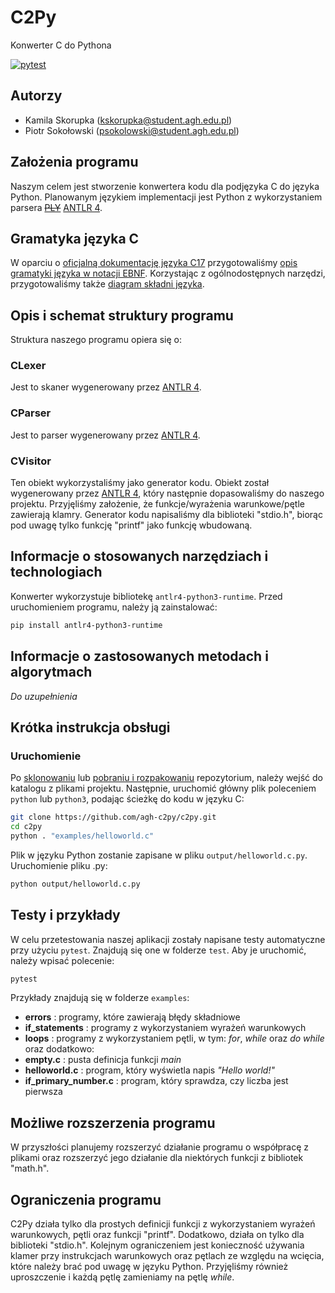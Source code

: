 # C2Py

Konwerter C do Pythona

[![pytest](https://github.com/agh-c2py/c2py/actions/workflows/pytest.yaml/badge.svg)](https://github.com/agh-c2py/c2py/actions/workflows/pytest.yaml)

## Autorzy

- Kamila Skorupka (kskorupka@student.agh.edu.pl)
- Piotr Sokołowski (psokolowski@student.agh.edu.pl)

## Założenia programu

Naszym celem jest stworzenie konwertera kodu dla podjęzyka C do języka Python. Planowanym językiem implementacji jest Python z wykorzystaniem parsera ~~[PLY](https://github.com/dabeaz/ply)~~ [ANTLR 4](https://github.com/antlr/antlr4/blob/master/doc/python-target.md).

## Gramatyka języka C

W oparciu o [oficjalną dokumentację języka C17](https://web.archive.org/web/20181230041359if_/http://www.open-std.org/jtc1/sc22/wg14/www/abq/c17_updated_proposed_fdis.pdf#page=353) przygotowaliśmy [opis gramatyki języka w notacji EBNF](https://github.com/agh-c2py/c2py/blob/main/docs/c17.ebnf). Korzystając z ogólnodostępnych narzędzi, przygotowaliśmy także [diagram składni języka](https://agh-c2py.github.io/c2py/).

## Opis i schemat struktury programu
Struktura naszego programu opiera się o:
### CLexer
Jest to skaner wygenerowany przez [ANTLR 4](https://github.com/antlr/antlr4/blob/master/doc/python-target.md).
### CParser
Jest to parser wygenerowany przez [ANTLR 4](https://github.com/antlr/antlr4/blob/master/doc/python-target.md).
### CVisitor
Ten obiekt wykorzystaliśmy jako generator kodu. Obiekt został wygenerowany przez [ANTLR 4](https://github.com/antlr/antlr4/blob/master/doc/python-target.md), który następnie dopasowaliśmy do naszego projektu. Przyjęliśmy założenie, że funkcje/wyrażenia warunkowe/pętle zawierają klamry. Generator kodu napisaliśmy dla biblioteki "stdio.h", biorąc pod uwagę tylko funkcję "printf" jako funkcję wbudowaną.

## Informacje o stosowanych narzędziach i technologiach
Konwerter wykorzystuje bibliotekę `antlr4-python3-runtime`. Przed uruchomieniem programu, należy ją zainstalować:

```bash
pip install antlr4-python3-runtime
```

## Informacje o zastosowanych metodach i algorytmach
_Do uzupełnienia_
## Krótka instrukcja obsługi
### Uruchomienie

Po [sklonowaniu](https://github.com/agh-c2py/c2py.git) lub [pobraniu i rozpakowaniu](https://github.com/agh-c2py/c2py/archive/refs/heads/main.zip) repozytorium, należy wejść do katalogu z plikami projektu. Następnie, uruchomić główny plik poleceniem `python` lub `python3`, podając ścieżkę do kodu w języku C:

```bash
git clone https://github.com/agh-c2py/c2py.git
cd c2py
python . "examples/helloworld.c"
```

Plik w języku Python zostanie zapisane w pliku `output/helloworld.c.py`. Uruchomienie pliku .py:

```bash
python output/helloworld.c.py
```
## Testy i przykłady
W celu przetestowania naszej aplikacji zostały napisane testy automatyczne przy użyciu `pytest`. Znajdują się one w folderze `test`. Aby je uruchomić, należy wpisać polecenie:
```bash
pytest
```
Przykłady znajdują się w folderze `examples`:
- **errors** : programy, które zawierają błędy składniowe
- **if_statements** : programy z wykorzystaniem wyrażeń warunkowych
- **loops** : programy z wykorzystaniem pętli, w tym: _for_, _while_ oraz _do while_
oraz dodatkowo:
- **empty.c** : pusta definicja funkcji _main_
- **helloworld.c** : program, który wyświetla napis _"Hello world!"_
- **if_primary_number.c** : program, który sprawdza, czy liczba jest pierwsza
## Możliwe rozszerzenia programu
W przyszłości planujemy rozszerzyć działanie programu o współpracę z plikami oraz rozszerzyć jego działanie dla niektórych funkcji z bibliotek "math.h".

## Ograniczenia programu
C2Py działa tylko dla prostych definicji funkcji z wykorzystaniem wyrażeń warunkowych, pętli oraz funkcji "printf". Dodatkowo, działa on tylko dla biblioteki "stdio.h". Kolejnym ograniczeniem jest konieczność używania klamer przy instrukcjach warunkowych oraz pętlach ze względu na wcięcia, które należy brać pod uwagę w języku Python. Przyjęliśmy również uproszczenie i każdą pętlę zamieniamy na pętlę _while_.
